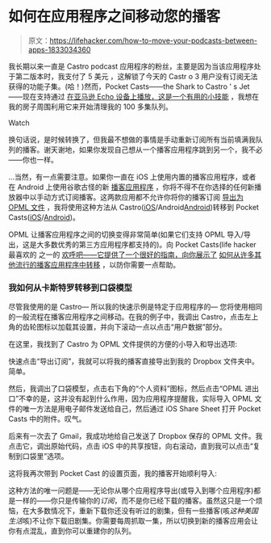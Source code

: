 # 如何在应用程序之间移动您的播客

> 原文：<https://lifehacker.com/how-to-move-your-podcasts-between-apps-1833034360>

我长期以来一直是 Castro podcast 应用程序的粉丝，主要是因为当该应用程序处于第二版本时，我支付了 5 美元 ，这解锁了今天的 Castr o 3 用户没有订阅无法获得的功能子集。(哈！)然而，Pocket Casts——the Shark to Castro ' s Jet——现在支持通过 [在亚马逊 Echo 设备上播放，这是一个有用的小技能](https://support.pocketcasts.com/article/alexa/) ，我想在我的房子周围利用它来开始清理我的 100 多集队列。

Watch

换句话说，是时候转换了，但我最不想做的事情是手动重新订阅所有当前填满我队列的播客。谢天谢地，如果你发现自己想从一个播客应用程序跳到另一个，我不必——你也一样。

...当然，有一点需要注意。如果你一直在 iOS 上使用内置的播客应用程序，或者在 Android 上使用谷歌古怪的新 [播客应用程序](https://lifehacker.com/how-to-get-started-in-googles-new-podcasts-app-1826967752) ，你将不得不在你选择的任何新播放器中以手动方式订阅播客。这两款应用都不允许你将你的播客订阅 [导出为 OPML 文件](https://www.ctrl.blog/entry/google-podcasts-data-portability) ，我将使用这种方法从 Castro([iOS](https://itunes.apple.com/us/app/castro-podcasts/id1080840241?mt=8)/Android[Android](https://play.google.com/store/apps/details?id=com.itemstudio.castro&hl=en_US))转移到 Pocket Casts([iOS](https://itunes.apple.com/us/app/pocket-casts/id414834813?mt=8)/[Android](https://play.google.com/store/apps/details?id=au.com.shiftyjelly.pocketcasts&hl=en_US))。

OPML 让播客应用程序之间的切换变得非常简单(如果它们支持 OPML 导入/导出，这是大多数优秀的第三方应用程序都支持的)。向 Pocket Casts(life hacker 最喜欢的 之一的 [欢呼吧——它提供了一个很好的指南，向你展示了](https://lifehacker.com/the-best-podcast-apps-on-iphone-are-way-better-than-app-1831654187) [如何从许多其他流行的播客应用程序中转移](https://support.pocketcasts.com/article/im-new-to-pocket-casts-how-do-i-import-my-opml-2/) ，以防你需要一点帮助。

### 我如何从卡斯特罗转移到口袋模型

尽管我使用的是 Castro— 所以我的快速示例是特定于应用程序的— 您将使用相同的一般流程在播客应用程序之间移动。在我的例子中，我调出 Castro，点击左上角的齿轮图标以加载其设置，并向下滚动一点以点击“用户数据”部分。

在这里，我找到了 Castro 为 OPML 文件提供的方便的小导入和导出选项:

快速点击“导出订阅”，我就可以将我的播客直接导出到我的 Dropbox 文件夹中。简单。

然后，我调出了口袋模型，点击右下角的“个人资料”图标，然后点击“OPML 进出口”不幸的是，这并没有起到什么作用，因为应用程序提醒我，实际导入 OPML 文件的唯一方法是用电子邮件发送给自己，然后通过 iOS Share Sheet 打开 Pocket Casts 中的附件。叹气。

后来有一次去了 Gmail，我成功地给自己发送了 Dropbox 保存的 OPML 文件。我点击它，调出原始代码，点击 iOS 中的共享按钮，向右滚动，直到我可以点击“复制到口袋里”选项。

这将我再次带到 Pocket Cast 的设置页面，我的播客开始顺利导入:

这种方法的唯一问题是——无论你从哪个应用程序导出(或导入到哪个应用程序)都是一样的——你只是传输你的*订阅*，而不是你已经下载的播客。虽然这只是一个烦恼，在大多数情况下，重新下载你还没有听过的剧集，但有一些播客(咳*这种美国生活*咳)不让你下载旧剧集。你需要每周抓取一集，所以切换到新的播客应用会让你有点混乱，直到你可以重建你的队列。
